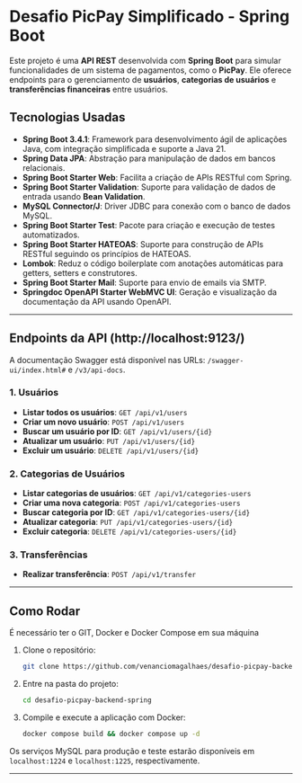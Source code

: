 
# Desafio PicPay Simplificado - Spring Boot

Este projeto é uma **API REST** desenvolvida com **Spring Boot** para simular funcionalidades de um sistema de pagamentos, como o **PicPay**. Ele oferece endpoints para o gerenciamento de **usuários**, **categorias de usuários** e **transferências financeiras** entre usuários.

## Tecnologias Usadas

- **Spring Boot 3.4.1**: Framework para desenvolvimento ágil de aplicações Java, com integração simplificada e suporte a Java 21.
- **Spring Data JPA**: Abstração para manipulação de dados em bancos relacionais.
- **Spring Boot Starter Web**: Facilita a criação de APIs RESTful com Spring.
- **Spring Boot Starter Validation**: Suporte para validação de dados de entrada usando **Bean Validation**.
- **MySQL Connector/J**: Driver JDBC para conexão com o banco de dados MySQL.
- **Spring Boot Starter Test**: Pacote para criação e execução de testes automatizados.
- **Spring Boot Starter HATEOAS**: Suporte para construção de APIs RESTful seguindo os princípios de HATEOAS.
- **Lombok**: Reduz o código boilerplate com anotações automáticas para getters, setters e construtores.
- **Spring Boot Starter Mail**: Suporte para envio de emails via SMTP.
- **Springdoc OpenAPI Starter WebMVC UI**: Geração e visualização da documentação da API usando OpenAPI.

---

## Endpoints da API (http://localhost:9123/)

A documentação Swagger está disponível nas URLs: `/swagger-ui/index.html#` e `/v3/api-docs`.

### 1. **Usuários**

- **Listar todos os usuários**: `GET /api/v1/users`
- **Criar um novo usuário**: `POST /api/v1/users`
- **Buscar um usuário por ID**: `GET /api/v1/users/{id}`
- **Atualizar um usuário**: `PUT /api/v1/users/{id}`
- **Excluir um usuário**: `DELETE /api/v1/users/{id}`

### 2. **Categorias de Usuários**

- **Listar categorias de usuários**: `GET /api/v1/categories-users`
- **Criar uma nova categoria**: `POST /api/v1/categories-users`
- **Buscar categoria por ID**: `GET /api/v1/categories-users/{id}`
- **Atualizar categoria**: `PUT /api/v1/categories-users/{id}`
- **Excluir categoria**: `DELETE /api/v1/categories-users/{id}`

### 3. **Transferências**

- **Realizar transferência**: `POST /api/v1/transfer`

---

## Como Rodar

É necessário ter o GIT, Docker e Docker Compose em sua máquina

1. Clone o repositório:
   ```bash
   git clone https://github.com/venanciomagalhaes/desafio-picpay-backend-spring.git
   ```

2. Entre na pasta do projeto:
   ```bash
   cd desafio-picpay-backend-spring
   ```

3. Compile e execute a aplicação com Docker:
   ```bash
   docker compose build && docker compose up -d
   ```

Os serviços MySQL para produção e teste estarão disponíveis em `localhost:1224` e `localhost:1225`, respectivamente.

---
